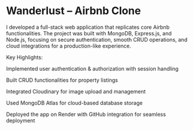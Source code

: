 # Wanderlust – Airbnb Clone
I developed a full-stack web application that replicates core Airbnb functionalities. The project was built with MongoDB, Express.js, and Node.js, focusing on secure authentication, smooth CRUD operations, and cloud integrations for a production-like experience.

Key Highlights:

Implemented user authentication & authorization with session handling

Built CRUD functionalities for property listings

Integrated Cloudinary for image upload and management

Used MongoDB Atlas for cloud-based database storage

Deployed the app on Render with GitHub integration for seamless deployment
